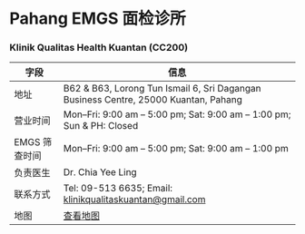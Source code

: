 # Pahang EMGS 面检诊所

### Klinik Qualitas Health Kuantan (CC200)

| 字段 | 信息 |
|------|------|
| 地址 | B62 & B63, Lorong Tun Ismail 6, Sri Dagangan Business Centre, 25000 Kuantan, Pahang |
| 营业时间 | Mon–Fri: 9:00 am – 5:00 pm; Sat: 9:00 am – 1:00 pm; Sun & PH: Closed |
| EMGS 筛查时间 | Mon–Fri: 9:00 am – 5:00 pm; Sat: 9:00 am – 1:00 pm |
| 负责医生 | Dr. Chia Yee Ling |
| 联系方式 | Tel: 09-513 6635; Email: klinikqualitaskuantan@gmail.com |
| 地图 | [查看地图](https://www.google.com/maps/search/Klinik+Qualitas+Health+Kuantan+Pahang) |

